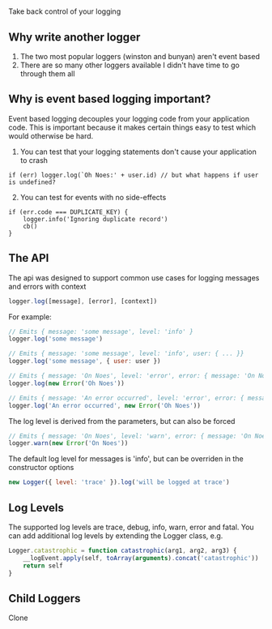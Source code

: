 #
Take back control of your logging

## Why write another logger
1. The two most popular loggers (winston and bunyan) aren't event based
2. There are so many other loggers available I didn't have time to go through them all

## Why is event based logging important?
Event based logging decouples your logging code from your application code. This is important because it makes certain things easy to test which would otherwise be hard.

1. You can test that your logging statements don't cause your application to crash
```
if (err) logger.log(`Oh Noes:' + user.id) // but what happens if user is undefined?
```
2. You can test for events with no side-effects
```
if (err.code === DUPLICATE_KEY) {
    logger.info('Ignoring duplicate record')
    cb()
}
```

## The API
The api was designed to support common use cases for logging messages and errors with context
```js
logger.log([message], [error], [context])
```
For example:
```js
// Emits { message: 'some message', level: 'info' }
logger.log('some message')

// Emits { message: 'some message', level: 'info', user: { ... }}
logger.log('some message', { user: user })

// Emits { message: 'On Noes', level: 'error', error: { message: 'On Noes', stack: ... }}
logger.log(new Error('Oh Noes'))

// Emits { message: 'An error occurred', level: 'error', error: { message: 'On Noes', stack: ... }}
logger.log('An error occurred', new Error('Oh Noes'))
```
The log level is derived from the parameters, but can also be forced
```js
// Emits { message: 'On Noes', level: 'warn', error: { message: 'On Noes', stack: ... }}
logger.warn(new Error('On Noes'))
```
The default log level for messages is 'info', but can be overriden in the constructor options
```js
new Logger({ level: 'trace' }).log('will be logged at trace')
```

## Log Levels
The supported log levels are trace, debug, info, warn, error and fatal. You can add additional log levels by extending the Logger class, e.g.

```js
Logger.catastrophic = function catastrophic(arg1, arg2, arg3) {
    __logEvent.apply(self, toArray(arguments).concat('catastrophic'))
    return self
}
```

## Child Loggers



Clone


